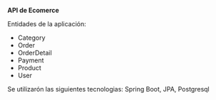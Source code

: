 **API de Ecomerce**

Entidades de la aplicación:
- Category
- Order
- OrderDetail
- Payment
- Product
- User

Se utilizarón las siguientes tecnologias: Spring Boot, JPA, Postgresql